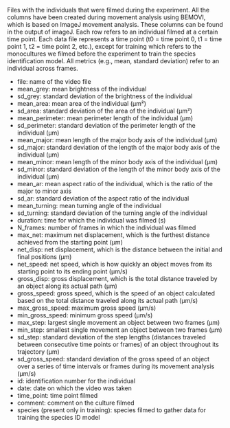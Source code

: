 Files with the individuals that were filmed during the experiment. All the columns have been created during movement analysis using BEMOVI, which is based on ImageJ movement analysis. These columns can be found in the output of imageJ. Each row refers to an individual filmed at a certain time point. Each data file represents a time point (t0 = time point 0, t1 = time point 1, t2 = time point 2, etc.), except for training which refers to the monocultures we filmed before the experiment to train the species identification model. All metrics (e.g., mean, standard deviation) refer to an individual across frames.   

- file: name of the video file 
- mean_grey: mean brightness of the individual
- sd_grey: standard deviation of the brightness of the individual
- mean_area: mean area of the individual (µm²)
- sd_area: standard deviation of the area of the individual (µm²)
- mean_perimeter: mean perimeter length of the individual (µm)
- sd_perimeter: standard deviation of the perimeter length of the individual (µm)
- mean_major: mean length of the major body axis of the individual (µm)
- sd_major: standard deviation of the length of the major body axis of the individual (µm)
- mean_minor: mean length of the minor body axis of the individual (µm)
- sd_minor: standard deviation of the length of the minor body axis of the individual (µm)
- mean_ar: mean aspect ratio of the individual, which is the ratio of the major to minor axis 
- sd_ar: standard deviation of the aspect ratio of the individual
- mean_turning: mean turning angle of the individual
- sd_turning: standard deviation of the turning angle of the individual
- duration: time for which the individual was filmed (s)
- N_frames: number of frames in which the individual was filmed
- max_net: maximum net displacement, which is the furthest distance achieved from the starting point (µm)
- net_disp: net displacement, which is the distance between the initial and final positions (µm)
- net_speed: net speed, which is how quickly an object moves from its starting point to its ending point (µm/s)
- gross_disp: gross displacement, which is the total distance traveled by an object along its actual path (µm)
- gross_speed: gross speed, which is the speed of an object calculated based on the total distance traveled along its actual path (µm/s)
- max_gross_speed: maximum gross speed (µm/s)
- min_gross_speed: minimum gross speed (µm/s)
- max_step: largest single movement an object between two frames (µm)
- min_step: smallest single movement an object between two frames (µm)
- sd_step: standard deviation of the step lengths (distances traveled between consecutive time points or frames) of an object throughout its trajectory (µm)
- sd_gross_speed: standard deviation of the gross speed of an object over a series of time intervals or frames during its movement analysis (µm/s)
- id: identification number for the individual
- date: date on which the video was taken
- time_point: time point filmed
- comment: comment on the culture filmed
- species (present only in training): species filmed to gather data for training the species ID model